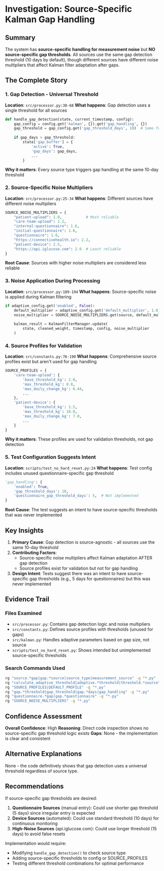 # Investigation: Source-Specific Kalman Gap Handling

## Summary
The system has **source-specific handling for measurement noise** but **NO source-specific gap thresholds**. All sources use the same gap detection threshold (10 days by default), though different sources have different noise multipliers that affect Kalman filter adaptation after gaps.

## The Complete Story

### 1. Gap Detection - Universal Threshold
**Location**: `src/processor.py:38-68`
**What happens**: Gap detection uses a single threshold for all sources
```python
def handle_gap_detection(state, current_timestamp, config):
    gap_config = config.get('kalman', {}).get('gap_handling', {})
    gap_threshold = gap_config.get('gap_threshold_days', 10)  # Same for all sources
    
    if gap_days > gap_threshold:
        state['gap_buffer'] = {
            'active': True,
            'gap_days': gap_days,
            ...
        }
```
**Why it matters**: Every source type triggers gap handling at the same 10-day threshold

### 2. Source-Specific Noise Multipliers
**Location**: `src/processor.py:25-34`
**What happens**: Different sources have different noise multipliers
```python
SOURCE_NOISE_MULTIPLIERS = {
    "patient-upload": 1.0,           # Most reliable
    "care-team-upload": 1.2,
    "internal-questionnaire": 1.6,
    "initial-questionnaire": 1.6,
    "questionnaire": 1.6,
    "https://connectivehealth.io": 2.2,
    "patient-device": 2.5,
    "https://api.iglucose.com": 2.6  # Least reliable
}
```
**Root Cause**: Sources with higher noise multipliers are considered less reliable

### 3. Noise Application During Processing
**Location**: `src/processor.py:189-194`
**What happens**: Source-specific noise is applied during Kalman filtering
```python
if adaptive_config.get('enabled', False):
    default_multiplier = adaptive_config.get('default_multiplier', 1.0)
    noise_multiplier = SOURCE_NOISE_MULTIPLIERS.get(source, default_multiplier)
    
    kalman_result = KalmanFilterManager.update(
        state, cleaned_weight, timestamp, config, noise_multiplier
    )
```

### 4. Source Profiles for Validation
**Location**: `src/constants.py:76-190`
**What happens**: Comprehensive source profiles exist but aren't used for gap handling
```python
SOURCE_PROFILES = {
    'care-team-upload': {
        'base_threshold_kg': 2.0,
        'max_threshold_kg': 8.0,
        'max_daily_change_kg': 6.44,
        ...
    },
    'patient-device': {
        'base_threshold_kg': 2.5,
        'max_threshold_kg': 10.0,
        'max_daily_change_kg': 7.0,
        ...
    }
}
```
**Why it matters**: These profiles are used for validation thresholds, not gap detection

### 5. Test Configuration Suggests Intent
**Location**: `scripts/test_no_hard_reset.py:24`
**What happens**: Test config includes unused questionnaire-specific gap threshold
```python
'gap_handling': {
    'enabled': True,
    'gap_threshold_days': 10,
    'questionnaire_gap_threshold_days': 5,  # Not implemented
}
```
**Root Cause**: The test suggests an intent to have source-specific thresholds that was never implemented

## Key Insights

1. **Primary Cause**: Gap detection is source-agnostic - all sources use the same 10-day threshold
2. **Contributing Factors**: 
   - Source-specific noise multipliers affect Kalman adaptation AFTER gap detection
   - Source profiles exist for validation but not for gap handling
3. **Design Intent**: Tests suggest there was an intent to have source-specific gap thresholds (e.g., 5 days for questionnaires) but this was never implemented

## Evidence Trail

### Files Examined
- `src/processor.py`: Contains gap detection logic and noise multipliers
- `src/constants.py`: Defines source profiles with thresholds (unused for gaps)
- `src/kalman.py`: Handles adaptive parameters based on gap size, not source
- `scripts/test_no_hard_reset.py`: Shows intended but unimplemented source-specific thresholds

### Search Commands Used
```bash
rg "source.*gap|gap.*source|source_type|measurement_source" -g "*.py"
rg "calculate_adaptive_threshold|adaptive.*threshold|threshold.*source" -g "*.py"
rg "SOURCE_PROFILES|DEFAULT_PROFILE" -g "*.py"
rg "gap.*threshold|gap_threshold|gap.*days|gap_handling" -g "*.py"
rg "questionnaire.*gap|gap.*questionnaire" -g "*.py"
rg "SOURCE_NOISE_MULTIPLIERS" -g "*.py"
```

## Confidence Assessment
**Overall Confidence**: High
**Reasoning**: Direct code inspection shows no source-specific gap threshold logic exists
**Gaps**: None - the implementation is clear and consistent

## Alternative Explanations
None - the code definitively shows that gap detection uses a universal threshold regardless of source type.

## Recommendations

If source-specific gap thresholds are desired:

1. **Questionnaire Sources** (manual entry): Could use shorter gap threshold (5 days) since irregular entry is expected
2. **Device Sources** (automated): Could use standard threshold (10 days) for continuous monitoring
3. **High-Noise Sources** (api.iglucose.com): Could use longer threshold (15 days) to avoid false resets

Implementation would require:
- Modifying `handle_gap_detection()` to check source type
- Adding source-specific thresholds to config or SOURCE_PROFILES
- Testing different threshold combinations for optimal performance
